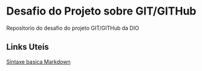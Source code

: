 # Desafio do Projeto sobre GIT/GITHub 
 
Repositorio do desafio do projeto GIT/GITHub da  DIO


## Links  Uteis


[Sintaxe basica Markdown](https://www.markdownguide.org/basic-syntax/)

